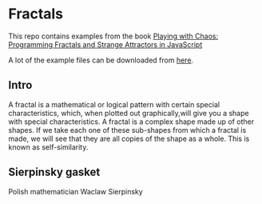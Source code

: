 # Fractals
This repo contains examples from the book [Playing with Chaos: Programming Fractals and Strange Attractors in JavaScript](https://www.amazon.com/Playing-Chaos-Programming-Attractors-JavaScript-ebook/dp/B00FA9CX2Y)

A lot of the example files can be downloaded from [here](http://www.playingwithchaos.net/).

## Intro
A fractal is a mathematical or logical pattern with certain special characteristics, which, when plotted out graphically,will give you a shape with special characteristics. 
A fractal is a complex shape made up of other shapes. If we take each one of these sub-shapes from which a fractal is made, we will see that they are all copies of the shape as a whole. This is known as self-similarity.

## Sierpinsky gasket
Polish mathematician Waclaw Sierpinsky